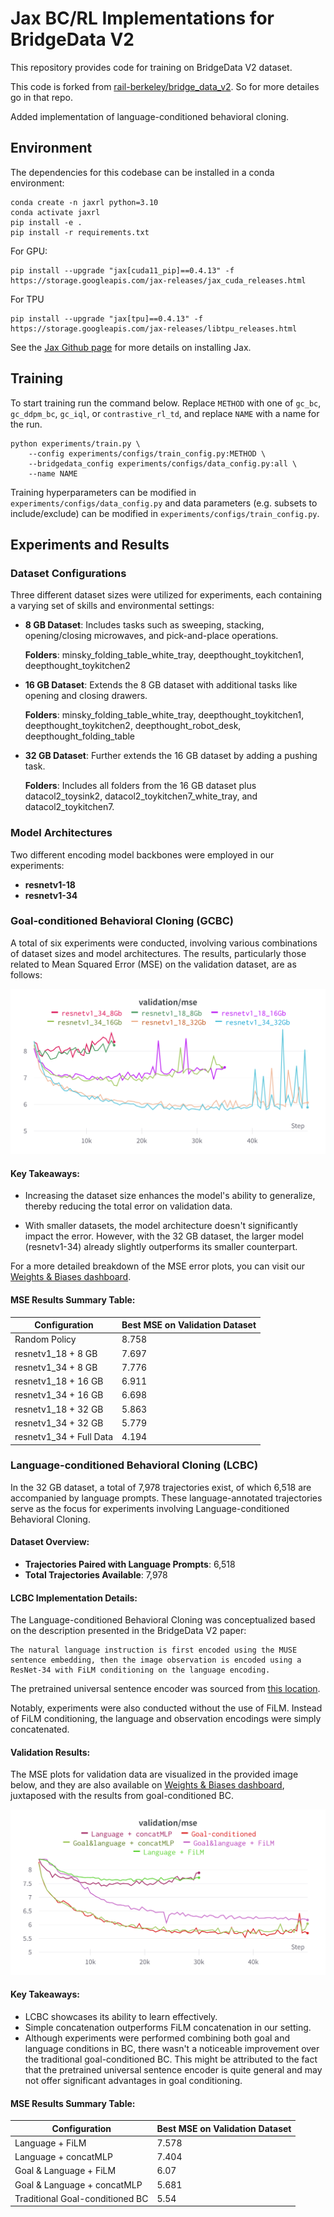 # Jax BC/RL Implementations for BridgeData V2
This repository provides code for training on BridgeData V2 dataset.

This code is forked from [rail-berkeley/bridge_data_v2](https://github.com/rail-berkeley/bridge_data_v2). So for more detailes go in that repo.

Added implementation of language-conditioned behavioral cloning.

## Environment

The dependencies for this codebase can be installed in a conda environment:

```
conda create -n jaxrl python=3.10
conda activate jaxrl
pip install -e . 
pip install -r requirements.txt
```
For GPU:
```
pip install --upgrade "jax[cuda11_pip]==0.4.13" -f https://storage.googleapis.com/jax-releases/jax_cuda_releases.html
```

For TPU
```
pip install --upgrade "jax[tpu]==0.4.13" -f https://storage.googleapis.com/jax-releases/libtpu_releases.html
```
See the [Jax Github page](https://github.com/google/jax) for more details on installing Jax. 

## Training

To start training run the command below. Replace `METHOD` with one of `gc_bc`, `gc_ddpm_bc`, `gc_iql`, or `contrastive_rl_td`, and replace `NAME` with a name for the run. 

```
python experiments/train.py \
    --config experiments/configs/train_config.py:METHOD \
    --bridgedata_config experiments/configs/data_config.py:all \
    --name NAME
```

Training hyperparameters can be modified in `experiments/configs/data_config.py` and data parameters (e.g. subsets to include/exclude) can be modified in `experiments/configs/train_config.py`. 

## Experiments and Results

### Dataset Configurations

Three different dataset sizes were utilized for experiments, each containing a varying set of skills and environmental settings:

- **8 GB Dataset**: Includes tasks such as sweeping, stacking, opening/closing microwaves, and pick-and-place operations.
  
  **Folders**: minsky_folding_table_white_tray, deepthought_toykitchen1, deepthought_toykitchen2
  
- **16 GB Dataset**: Extends the 8 GB dataset with additional tasks like opening and closing drawers.
  
  **Folders**: minsky_folding_table_white_tray, deepthought_toykitchen1, deepthought_toykitchen2, deepthought_robot_desk, deepthought_folding_table
  
- **32 GB Dataset**: Further extends the 16 GB dataset by adding a pushing task.
  
  **Folders**: Includes all folders from the 16 GB dataset plus datacol2_toysink2, datacol2_toykitchen7_white_tray, and datacol2_toykitchen7.

### Model Architectures

Two different encoding model backbones were employed in our experiments:

- **resnetv1-18**
- **resnetv1-34**

### Goal-conditioned Behavioral Cloning (GCBC)

A total of six experiments were conducted, involving various combinations of dataset sizes and model architectures. The results, particularly those related to Mean Squared Error (MSE) on the validation dataset, are as follows:

![Validation MSE](imgs/val_mse_all.png)

#### Key Takeaways:

- Increasing the dataset size enhances the model's ability to generalize, thereby reducing the total error on validation data.
  
- With smaller datasets, the model architecture doesn't significantly impact the error. However, with the 32 GB dataset, the larger model (resnetv1-34) already slightly outperforms its smaller counterpart.

For a more detailed breakdown of the MSE error plots, you can visit our [Weights & Biases dashboard](https://api.wandb.ai/links/4ku/68se6a6c).

#### MSE Results Summary Table:

| Configuration           | Best MSE on Validation Dataset |
|-------------------------|--------------------------------|
| Random Policy           | 8.758                          |
| resnetv1_18 + 8 GB      | 7.697                          |
| resnetv1_34 + 8 GB      | 7.776                          |
| resnetv1_18 + 16 GB     | 6.911                          |
| resnetv1_34 + 16 GB     | 6.698                          |
| resnetv1_18 + 32 GB     | 5.863                          |
| resnetv1_34 + 32 GB     | 5.779                          |
| resnetv1_34 + Full Data | 4.194                          |

### Language-conditioned Behavioral Cloning (LCBC)

In the 32 GB dataset, a total of 7,978 trajectories exist, of which 6,518 are accompanied by language prompts. These language-annotated trajectories serve as the focus for experiments involving Language-conditioned Behavioral Cloning.

#### Dataset Overview:
- **Trajectories Paired with Language Prompts**: 6,518
- **Total Trajectories Available**: 7,978

#### LCBC Implementation Details:
The Language-conditioned Behavioral Cloning was conceptualized based on the description presented in the BridgeData V2 paper:

```
The natural language instruction is first encoded using the MUSE sentence embedding, then the image observation is encoded using a ResNet-34 with FiLM conditioning on the language encoding.
```

The pretrained universal sentence encoder was sourced from [this location](https://tfhub.dev/google/universal-sentence-encoder/4).

Notably, experiments were also conducted without the use of FiLM. Instead of FiLM conditioning, the language and observation encodings were simply concatenated.

#### Validation Results:
The MSE plots for validation data are visualized in the provided image below, and they are also available on [Weights & Biases dashboard](https://wandb.ai/4ku/jaxrl_m_bridgedata/reports/validation-mse-23-09-07-10-39-37), juxtaposed with the results from goal-conditioned BC. 
  
![](imgs/LCBC.png)  

#### Key Takeaways:
- LCBC showcases its ability to learn effectively.
- Simple concatenation outperforms FiLM concatenation in our setting.
- Although experiments were performed combining both goal and language conditions in BC, there wasn't a noticeable improvement over the traditional goal-conditioned BC. This might be attributed to the fact that the pretrained universal sentence encoder is quite general and may not offer significant advantages in goal conditioning.

#### MSE Results Summary Table:

| Configuration                    | Best MSE on Validation Dataset |
|----------------------------------|--------------------------------|
| Language + FiLM                  | 7.578                          |
| Language + concatMLP             | 7.404                     |
| Goal & Language + FiLM           | 6.07                      |
| Goal & Language + concatMLP      | 5.681                     |
| Traditional Goal-conditioned BC  | 5.54                      |

